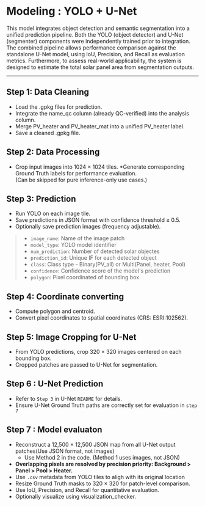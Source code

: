 # Modeling : YOLO + U-Net

This model integrates object detection and semantic segmentation into a unified prediction pipeline.
Both the YOLO (object detector) and U-Net (segmenter) components were independently trained prior to integration.
The combined pipeline allows performance comparison against the standalone U-Net model, using IoU, Precision, and Recall as evaluation metrics.
Furthermore, to assess real-world applicability, the system is designed to estimate the total solar panel area from segmentation outputs.



----
## Step 1: Data Cleaning

* Load the .gpkg files for prediction.
* Integrate the name_qc column (already QC-verified) into the analysis column.
* Merge PV_heater and PV_heater_mat into a unified PV_heater label.
* Save a cleaned .gpkg file.

## Step 2: Data Processing

* Crop input images into 1024 × 1024 tiles.
*Generate corresponding Ground Truth labels for performance evaluation. <br>
(Can be skipped for pure inference-only use cases.)

## Step 3: Prediction

* Run YOLO on each image tile.
* Save predictions in JSON format with confidence threshold ≥ 0.5.
* Optionally save prediction images (frequency adjustable).

> * `image_name`: Name of the image patch
> * `model_type`: YOLO model identifier
> * `num_prediction`: Number of detected solar objectes
> * `prediction_id`: Unique IF for each detected object
> * `class`: Class type - Binary(PV_all) or Multi(Panel, heater, Pool)
> * `confidence`: Confidence score of the model's prediction
> * `polygon`: Pixel coordinated of bounding box

## Step 4: Coordinate converting

* Compute polygon and centroid.
* Convert pixel coordinates to spatial coordinates (CRS: ESRI:102562).

## Step 5: Image Cropping for U-Net

* From YOLO predictions, crop 320 × 320 images centered on each bounding box.
* Cropped patches are passed to U-Net for segmentation.

## Step 6 : U-Net Prediction

* Refer to `Step 3` in U-Net `README` for details.
* Ensure U-Net Ground Truth paths are correctly set for evaluation in `step 7`

## Step 7 : Model evaluaton

* Reconstruct a 12,500 × 12,500 JSON map from all U-Net output patches(Use JSON format, not images)
    - Use Method 2 in the code. (Method 1 uses images, not JSON)
* **Overlapping pixels are resolved by precision priority: Background > Panel > Pool > Heater.**
* Use `.csv` metadata from YOLO tiles to aligh with its original location
* Resize Ground Truth masks to 320 × 320 for patch-level comparison.
* Use IoU, Precision, and Recall for quantitative evaluation.
* Optionally visualize using visualization_checker.

